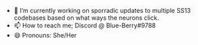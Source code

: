 - 🔭 I’m currently working on sporradic updates to multiple SS13 codebases based on what ways the neurons click.
- 📫 How to reach me; Discord @ Blue-Berry#9788
- 😄 Pronouns: She/Her
